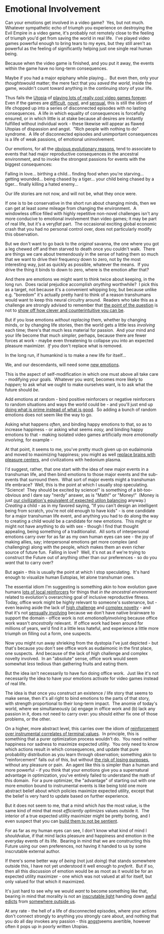 
# Emotional Involvement

Can your emotions get involved in a video game?  Yes, but not
much.  Whatever sympathetic echo of triumph you experience on
destroying the Evil Empire in a video game, it's probably not
remotely close to the feeling of triumph you'd get from saving the
world in real life.  I've played video games powerful enough to
bring tears to my eyes, but they still aren't as powerful as the
feeling of significantly helping just one single real human being.

Because when the video game is finished, and you put it away, the
events within the game have no long-term consequences.

Maybe if you had a major epiphany while playing...  But even then,
only your *thoughts*would matter; the mere fact that you
*saved the world*, inside the game, wouldn't count toward anything
in the continuing story of your life.

Thus fails the
[Utopia](http://www.k-1.com/Orwell/site/work/essays/fun.html) of
[playing lots of really cool video games forever](/lw/ww/high_challenge/). 
Even if the games are [difficult](/lw/ww/high_challenge/),
[novel](/lw/wx/complex_novelty/), and
[sensual](/lw/wy/sensual_experience/), this is still the idiom of
life chopped up into a series of disconnected episodes with no
lasting consequences.  A life in which equality of consequences is
forcefully ensured, or in which little is at stake because all
desires are instantly fulfilled without individual work - these
likewise will appear as flawed Utopias of dispassion and angst. 
"Rich people with nothing to do" syndrome.  A life of disconnected
episodes and unimportant consequences is a life of weak passions,
of emotional uninvolvement.

Our emotions, for all the
[obvious evolutionary reasons](/lw/l1/evolutionary_psychology/),
tend to associate to events that had major reproductive
consequences in the ancestral environment, and to invoke the
strongest passions for events with the biggest consequences:

Falling in love... birthing a child... finding food when you're
starving... getting wounded... being chased by a tiger... your
child being chased by a tiger... finally killing a hated enemy...



Our life stories are not now, and will not be, what they once
were.

If one is to be conservative in the short run about changing minds,
then we can get at least *some* mileage from changing the
environment.  A windowless office filled with highly repetitive
non-novel challenges isn't any more conducive to emotional
involvement than video games; it may be part of real life, but it's
a very*flat* part.  The occasional exciting global economic crash
that you had no personal control over, does not particularly modify
this observation.

But we don't want to go back to the *original* savanna, the one
where you got a leg chewed off and then starved to death once you
couldn't walk.  There are things we care about tremendously in the
sense of hating them so much that we want to drive their frequency
down to zero, not by the most interesting way, just as quickly as
possible, whatever the means.  If you drive the thing it binds to
down to zero, where is the emotion after that?

And there are emotions we might want to think twice about keeping,
in the long run.  Does racial prejudice accomplish *anything*
worthwhile?  I pick this as a target, not because it's a convenient
whipping boy, but because unlike e.g. "boredom" it's actually
pretty hard to think of a reason transhumans would want to keep
this neural circuitry around.  Readers who take this as a challenge
are strongly advised to remember that
[the point of the question](http://yudkowsky.net/singularity/simplified)
is not to
[show off how clever and counterintuitive you can be](http://www.overcomingbias.com/2008/12/showoff-bias.html).

But if you lose emotions *without replacing* them, whether by
changing minds, or by changing life stories, then the world gets a
little less *involving* each time; there's that much less material
for passion.  And your mind and your life become that much
*simpler,* perhaps, because there are fewer forces at work - maybe
even threatening to collapse you into an expected pleasure
maximizer.  *If* you don't replace what is removed.

In the long run, if humankind is to make a new life for itself...

We, and our descendants, will need some
[new emotions](/lw/xe/changing_emotions/).

This is the aspect of self-modification in which one must above all
take care - modifying your goals.  Whatever you *want,* becomes
more likely to *happen;* to ask what we ought to make ourselves
want, is to ask what the future should *be.*

Add emotions at random - bind positive reinforcers or negative
reinforcers to random situations and ways the world could be - and
you'll just end up
[doing what is prime instead of what is good](/lw/sy/sorting_pebbles_into_correct_heaps/). 
So adding a bunch of random emotions does not seem like the way to
go.

Asking what happens *often*, and binding happy emotions to that, so
as to increase happiness - or asking what seems *easy,* and binding
happy emotions to that - making isolated video games artificially
more *emotionally involving,* for example -

At that point, it seems to me, you've pretty much given up on
eudaimonia and moved to maximizing happiness; you might as well
[replace brains with pleasure centers](/lw/ww/high_challenge/), and
civilizations with hedonium plasma.

I'd suggest, rather, that one start with the idea of new major
events in a transhuman life, and then bind emotions to those major
events and the sub-events that surround them.  What sort of major
events might a transhuman life embrace?  Well, this is the point at
which I usually stop speculating.  "Science!  They should be
excited by science!" is something of a bit-too-obvious and I dare
say "nerdy" answer, as is "Math!" or "Money!"  (Money is just
[our civilization's equivalent of expected utilon balancing](/lw/vd/intelligence_in_economics/)
anyway.)  *Creating* a child - as in my favored saying, "If you
can't design an intelligent being from scratch, you're not old
enough to have kids" - is one candidate for a major transhuman life
event, and anything you had to do along the way to creating a child
would be a candidate for new emotions.  This might or might not
have anything to do with sex - though I find that thought
appealing, being something of a traditionalist.  All sorts of
interpersonal emotions carry over for as far as my own human eyes
can see - the joy of making allies, say; interpersonal emotions get
more complex (and challenging) along with the people, which makes
them an even richer source of future fun.  Falling in love?  Well,
it's not as if we're trying to construct the Future out of anything
other than our preferences - so do you *want* that to carry over?

But again - this is usually the point at which I stop speculating. 
It's hard enough to visualize human Eutopias, let alone transhuman
ones.

The essential idiom I'm suggesting is something akin to how
evolution gave humans
[lots of local reinforcers](/lw/l3/thou_art_godshatter/) for things
that *in the ancestral environment* related to evolution's
overarching goal of inclusive reproductive fitness.  Today, office
work might be highly relevant to someone's sustenance, but - even
leaving aside the lack of [high challenge](/lw/ww/high_challenge/)
and [complex novelty](/lw/wx/complex_novelty/) - and that it's not
[sensually involving](/lw/wy/sensual_experience/) because we don't
have native brainware to support the domain - office work is not
*emotionally*involving because office work wasn't *ancestrally*
relevant.  If office work had been around for millions of years,
we'd find it a little less hateful, and experience a little more
triumph on filling out a form, one suspects.

Now you might run away shrieking from the dystopia I've just
depicted - but that's because you don't see office work as
eudaimonic in the first place, one suspects.  And because of the
lack of high challenge and complex novelty involved.  In an
"absolute" sense, office work would seem somewhat *less* tedious
than gathering fruits and eating them.

But the idea isn't necessarily to have fun doing office work.  Just
like it's not necessarily the idea to have your emotions activate
for video games instead of real life.

The idea is that once you construct an existence / life story that
seems to make sense, then it's all right to bind emotions to the
parts of that story, with strength proportional to their long-term
impact.  The anomie of today's world, where we simultaneously (a)
engage in office work and (b) lack any passion in it, does not need
to carry over: you should either fix one of those problems, or the
other.

On a higher, more abstract level, this carries over the idiom of
[reinforcement over instrumental correlates of terminal values](/lw/l2/protein_reinforcement_and_dna_consequentialism/). 
In principle, this is something that a purer optimization process
wouldn't do.  You need neither happiness nor sadness to maximize
expected utility.  You only need to know which actions result in
which consequences, and update that pure probability distribution
as you learn through observation; something akin to "reinforcement"
falls out of this, but without
[the risk of losing purposes](/lw/le/lost_purposes/), without any
pleasure or pain.  An agent like this is simpler than a human and
more powerful - if you think that your emotions give you a
supernatural advantage in optimization, you've entirely failed to
understand the math of this domain.  For a pure optimizer, the
"advantage" of starting out with one more emotion bound to
instrumental events is like being told one more abstract belief
about which policies maximize expected utility, except that the
belief is very hard to update based on further experience.

But it does not seem to me, that a mind which *has* the most value,
is the same kind of mind that most *efficiently optimizes* values
outside it.  The interior of a true expected utility maximizer
might be pretty boring, and I even suspect that you can
[build them to not be sentient](/lw/x7/cant_unbirth_a_child/).

For as far as my human eyes can see, I don't know what kind of mind
I *should*value, if that mind lacks pleasure and happiness and
emotion in the everyday events of its life.  Bearing in mind that
we are constructing this Future using our own preferences, not
having it handed to us by some inscrutable external author.

If there's some better way of *being* (not just *doing*) that
stands somewhere outside this, I have not yet understood it well
enough to *prefer*it.  But if so, then all this discussion of
emotion would be as moot as it would be for an expected utility
maximizer - one which was not valued at all for itself, but only
valued for that which it maximized.

It's just hard to see why we would *want* to become something like
that, bearing in mind that morality is not an
[inscrutable light](/lw/ry/is_morality_given/) handing down
[awful edicts](/lw/rr/the_moral_void/) from
[somewhere outside us](/lw/sb/could_anything_be_right/).

At any rate - the hell of a life of disconnected episodes, where
your actions don't connect strongly to anything you strongly care
about, and nothing that you do all day invokes any passion - this
[angst](/lw/sc/existential_angst_factory/)seems avertible, however
often it pops up in poorly written Utopias.
